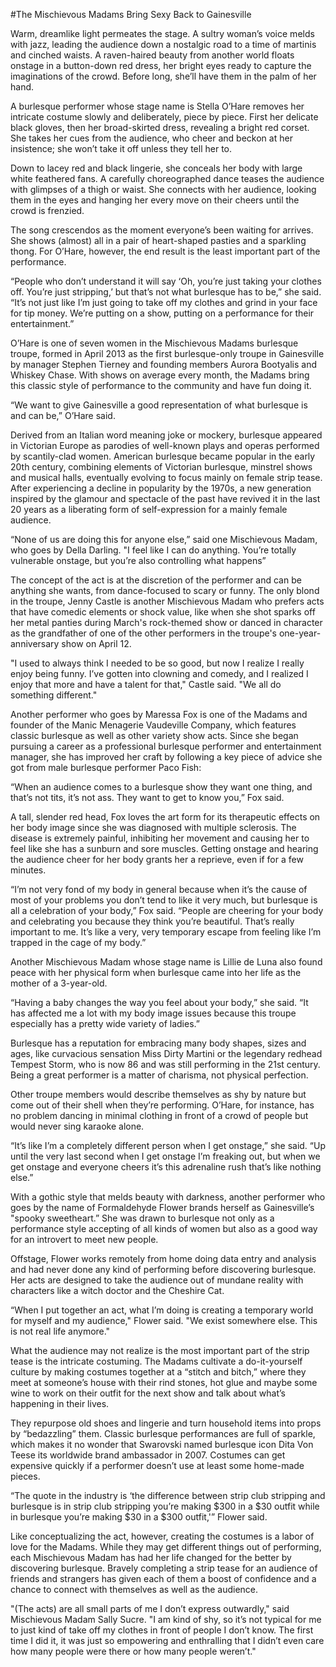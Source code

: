 #The Mischievous Madams Bring Sexy Back to Gainesville

Warm, dreamlike light permeates the stage. A sultry woman’s voice melds with jazz, leading the audience down a nostalgic road to a time of martinis and cinched waists. A raven-haired beauty from another world floats onstage in a button-down red dress, her bright eyes ready to capture the imaginations of the crowd. Before long, she’ll have them in the palm of her hand.

A burlesque performer whose stage name is Stella O’Hare removes her intricate costume slowly and deliberately, piece by piece. First her delicate black gloves, then her broad-skirted dress, revealing a bright red corset. She takes her cues from the audience, who cheer and beckon at her insistence; she won’t take it off unless they tell her to.

Down to lacey red and black lingerie, she conceals her body with large white feathered fans. A carefully choreographed dance teases the audience with glimpses of a thigh or waist. She connects with her audience, looking them in the eyes and hanging her every move on their cheers until the crowd is frenzied.

The song crescendos as the moment everyone’s been waiting for arrives. She shows (almost) all in a pair of heart-shaped pasties and a sparkling thong. For O’Hare, however, the end result is the least important part of the performance.

“People who don’t understand it will say ‘Oh, you’re just taking your clothes off. You’re just stripping,’ but that’s not what burlesque has to be,” she said. “It’s not just like I’m just going to take off my clothes and grind in your face for tip money. We’re putting on a show, putting on a performance for their entertainment.”

O’Hare is one of seven women in the Mischievous Madams burlesque troupe, formed in April 2013 as the first burlesque-only troupe in Gainesville by manager Stephen Tierney and founding members Aurora Bootyalis and Whiskey Chase. With shows on average every month, the Madams bring this classic style of performance to the community and have fun doing it.

“We want to give Gainesville a good representation of what burlesque is and can be,” O’Hare said.

Derived from an Italian word meaning joke or mockery, burlesque appeared in Victorian Europe as parodies of well-known plays and operas performed by scantily-clad women. American burlesque became popular in the early 20th century, combining elements of Victorian burlesque, minstrel shows and musical halls, eventually evolving to focus mainly on female strip tease. After experiencing a decline in popularity by the 1970s, a new generation inspired by the glamour and spectacle of the past have revived it in the last 20 years as a liberating form of self-expression for a mainly female audience.

“None of us are doing this for anyone else,” said one Mischievous Madam, who goes by Della Darling. "I feel like I can do anything. You’re totally vulnerable onstage, but you’re also controlling what happens”

The concept of the act is at the discretion of the performer and can be anything she wants, from dance-focused to scary or funny. The only blond in the troupe, Jenny Castle is another Mischievous Madam who prefers acts that have comedic elements or shock value, like when she shot sparks off her metal panties during March's rock-themed show or danced in character as the grandfather of one of the other performers in the troupe's one-year-anniversary show on April 12.

"I used to always think I needed to be so good, but now I realize I really enjoy being funny. I’ve gotten into clowning and comedy, and I realized I enjoy that more and have a talent for that," Castle said. "We all do something different."

Another performer who goes by Maressa Fox is one of the Madams and founder of the Manic Menagerie Vaudeville Company, which features classic burlesque as well as other variety show acts. Since she began pursuing a career as a professional burlesque performer and entertainment manager, she has improved her craft by following a key piece of advice she got from male burlesque performer Paco Fish:

“When an audience comes to a burlesque show they want one thing, and that’s not tits, it’s not ass. They want to get to know you,” Fox said.

A tall, slender red head, Fox loves the art form for its therapeutic effects on her body image since she was diagnosed with multiple sclerosis. The disease is extremely painful, inhibiting her movement and causing her to feel like she has a sunburn and sore muscles. Getting onstage and hearing the audience cheer for her body grants her a reprieve, even if for a few minutes.

“I’m not very fond of my body in general because when it’s the cause of most of your problems you don’t tend to like it very much, but burlesque is all a celebration of your body,” Fox said. “People are cheering for your body and celebrating you because they think you’re beautiful. That’s really important to me. It’s like a very, very temporary escape from feeling like I’m trapped in the cage of my body.”

Another Mischievous Madam whose stage name is Lillie de Luna also found peace with her physical form when burlesque came into her life as the mother of a 3-year-old. 

“Having a baby changes the way you feel about your body,” she said. “It has affected me a lot with my body image issues because this troupe especially has a pretty wide variety of ladies.”

Burlesque has a reputation for embracing many body shapes, sizes and ages, like curvacious sensation Miss Dirty Martini or the legendary redhead Tempest Storm, who is now 86 and was still performing in the 21st century. Being a great performer is a matter of charisma, not physical perfection.

Other troupe members would describe themselves as shy by nature but come out of their shell when they’re performing. O’Hare, for instance, has no problem dancing in minimal clothing in front of a crowd of people but would never sing karaoke alone.

“It’s like I’m a completely different person when I get onstage,” she said. “Up until the very last second when I get onstage I’m freaking out, but when we get onstage and everyone cheers it’s this adrenaline rush that’s like nothing else.”

With a gothic style that melds beauty with darkness, another performer who goes by the name of Formaldehyde Flower brands herself as Gainesville’s "spooky sweetheart.” She was drawn to burlesque not only as a performance style accepting of all kinds of women but also as a good way for an introvert to meet new people.

Offstage, Flower works remotely from home doing data entry and analysis and had never done any kind of performing before discovering burlesque. Her acts are designed to take the audience out of mundane reality with characters like a witch doctor and the Cheshire Cat.

“When I put together an act, what I’m doing is creating a temporary world for myself and my audience," Flower said. "We exist somewhere else. This is not real life anymore."

What the audience may not realize is the most important part of the strip tease is the intricate costuming. The Madams cultivate a do-it-yourself culture by making costumes together at a “stitch and bitch,” where they meet at someone’s house with their rind stones, hot glue and maybe some wine to work on their outfit for the next show and talk about what’s happening in their lives.

They repurpose old shoes and lingerie and turn household items into props by “bedazzling” them. Classic burlesque performances are full of sparkle, which makes it no wonder that Swarovski named burlesque icon Dita Von Teese its worldwide brand ambassador in 2007. Costumes can get expensive quickly if a performer doesn’t use at least some home-made pieces.

“The quote in the industry is ‘the difference between strip club stripping and burlesque is in strip club stripping you’re making $300 in a $30 outfit while in burlesque you’re making $30 in a $300 outfit,'” Flower said.

Like conceptualizing the act, however, creating the costumes is a labor of love for the Madams. While they may get different things out of performing, each Mischievous Madam has had her life changed for the better by discovering burlesque. Bravely completing a strip tease for an audience of friends and strangers has given each of them a boost of confidence and a chance to connect with themselves as well as the audience.

"(The acts) are all small parts of me I don’t express outwardly," said Mischievous Madam Sally Sucre. "I am kind of shy, so it’s not typical for me to just kind of take off my clothes in front of people I don’t know. The first time I did it, it was just so empowering and enthralling that I didn’t even care how many people were there or how many people weren’t."
